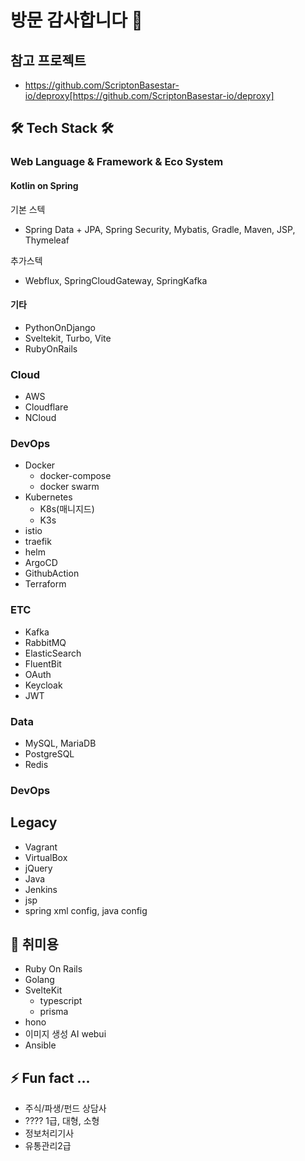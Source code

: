 방문 감사합니다 👋
===========

## 참고 프로젝트

- https://github.com/ScriptonBasestar-io/deproxy[https://github.com/ScriptonBasestar-io/deproxy]

## 🛠 Tech Stack 🛠

[//]: # (### 개발방법론)
[//]: # (- DevOps)
[//]: # (- Agile)
[//]: # (- DDD)
[//]: # (- Hexagonal)
[//]: # (- CleanCode)

### Web Language & Framework & Eco System

#### Kotlin on Spring

기본 스텍
- Spring Data + JPA, Spring Security, Mybatis, Gradle, Maven, JSP, Thymeleaf

추가스텍
- Webflux, SpringCloudGateway, SpringKafka

#### 기타

- PythonOnDjango
- Sveltekit, Turbo, Vite
- RubyOnRails

### Cloud
- AWS
- Cloudflare
- NCloud

### DevOps
- Docker
  - docker-compose
  - docker swarm
- Kubernetes
  - K8s(매니지드)
  - K3s
- istio
- traefik
- helm
- ArgoCD
- GithubAction
- Terraform

### ETC
- Kafka
- RabbitMQ
- ElasticSearch
- FluentBit
- OAuth
- Keycloak
- JWT

[//]: # (- [L] Ory)
[//]: # (- [L] Kerberos)
[//]: # (- [L] LDAP)

### Data
- MySQL, MariaDB
- PostgreSQL
- Redis

### DevOps

## Legacy
- Vagrant
- VirtualBox
- jQuery
- Java
- Jenkins
- jsp
- spring xml config, java config

## 🤔 취미용
- Ruby On Rails
- Golang
- SvelteKit
  - typescript
  - prisma
- hono
- 이미지 생성 AI webui
- Ansible

## ⚡ Fun fact ...
- 주식/파생/펀드 상담사
- ???? 1급, 대형, 소형
- 정보처리기사
- 유통관리2급


<!--
**archmagece/archmagece** is a ✨ _special_ ✨ repository because its `README.md` (this file) appears on your GitHub profile.

Here are some ideas to get you started:

- 🔭 I’m currently working on ...
- 🌱 I’m currently learning ...
- 👯 I’m looking to collaborate on ...
- 🤔 I’m looking for help with ...
- 💬 Ask me about ...
- 📫 How to reach me: ...
- 😄 Pronouns: ...
- ⚡ Fun fact: ...
-->
